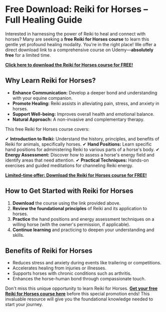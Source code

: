 # Free Download: Reiki for Horses – Full Healing Guide

Interested in harnessing the power of Reiki to heal and connect with horses? Many are seeking a **free Reiki for Horses course** to learn this gentle yet profound healing modality. You're in the right place! We offer a direct download link to a comprehensive course on Udemy—**absolutely free** for a limited time.

[**Click here to download the Reiki for Horses course for FREE!**](https://udemywork.com/reiki-for-horses)

## Why Learn Reiki for Horses?

*   **Enhance Communication:** Develop a deeper bond and understanding with your equine companion.
*   **Promote Healing:** Reiki assists in alleviating pain, stress, and anxiety in horses.
*   **Support Well-being:** Improves overall health and emotional balance.
*   **Natural Approach:** A non-invasive and complementary therapy.

This free Reiki for Horses course covers:

✔ **Introduction to Reiki:** Understand the history, principles, and benefits of Reiki for animals, specifically horses.
✔ **Hand Positions:** Learn specific hand positions for administering Reiki to various parts of a horse's body.
✔ **Energy Assessment:** Discover how to assess a horse's energy field and identify areas that need attention.
✔ **Practical Techniques:** Hands-on exercises and guided meditations for channeling Reiki energy.

[**Limited-time offer: Download the Reiki for Horses course for FREE!**](https://udemywork.com/reiki-for-horses)

## How to Get Started with Reiki for Horses

1.  **Download** the course using the link provided above.
2.  **Review the foundational principles** of Reiki and its application to horses.
3.  **Practice** the hand positions and energy assessment techniques on a willing horse (with the owner's permission, if applicable).
4.  **Continue learning** and practicing to deepen your understanding and skills.

## Benefits of Reiki for Horses

*   Reduces stress and anxiety during events like trailering or competitions.
*   Accelerates healing from injuries or illnesses.
*   Supports horses with chronic conditions such as arthritis.
*   Enhances the horse-human bond through compassionate touch.

Don't miss this unique opportunity to learn Reiki for Horses. **[Get your free Reiki for Horses course here](https://udemywork.com/reiki-for-horses)** before this special promotion ends! This invaluable resource will give you the foundational knowledge needed to start your journey.
